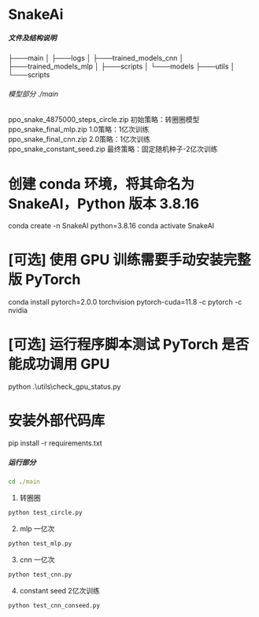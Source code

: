 # SnakeAi

##### 文件及结构说明
├───main
│   ├───logs
│   ├───trained_models_cnn
│   ├───trained_models_mlp
│   ├───scripts
│   └───models
├───utils
│   └───scripts

###### 模型部分 ./main
ppo_snake_4875000_steps_circle.zip  初始策略：转圈圈模型  
ppo_snake_final_mlp.zip  1.0策略：1亿次训练  
ppo_snake_final_cnn.zip  2.0策略：1亿次训练  
ppo_snake_constant_seed.zip  最终策略：固定随机种子-2亿次训练  

# 创建 conda 环境，将其命名为 SnakeAI，Python 版本 3.8.16
conda create -n SnakeAI python=3.8.16
conda activate SnakeAI

# [可选] 使用 GPU 训练需要手动安装完整版 PyTorch
conda install pytorch=2.0.0 torchvision pytorch-cuda=11.8 -c pytorch -c nvidia

# [可选] 运行程序脚本测试 PyTorch 是否能成功调用 GPU
python .\utils\check_gpu_status.py

# 安装外部代码库
pip install -r requirements.txt

##### 运行部分
```cmd
cd ./main
```
1. 转圈圈
```python
python test_circle.py
```
2. mlp  一亿次
```python
python test_mlp.py
```
3. cnn  一亿次
```python
python test_cnn.py
```
4. constant seed 2亿次训练
```python
python test_cnn_conseed.py
```

